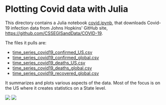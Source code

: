 # Plotting Covid data with Julia

This directory contains a Julia notebook [covid.ipynb](covid.ipynb), that downloads Covid-19 infection data from Johns Hopkins' GitHub site, https://github.com/CSSEGISandData/COVID-19.

The files it pulls are:
* [time_series_covid19_confirmed_US.csv](time_series_covid19_confirmed_US.csv)
* [time_series_covid19_confirmed_global.csv](time_series_covid19_confirmed_global.csv)
* [time_series_covid19_deaths_US.csv](time_series_covid19_deaths_US.csv)
* [time_series_covid19_deaths_global.csv](time_series_covid19_deaths_global.csv)
* [time_series_covid19_recovered_global.csv](time_series_covid19_recovered_global.csv)

It summarizes and plots various aspects of the data. Most of the focus is on the US where it creates statistics on a State level.

![](selectnewconfirm.png)
![](selectnewdeath.png)
